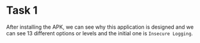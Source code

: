 # Task 1

After installing the APK, we can see why this application is designed and we can see 13 different options or levels and the initial one is `Insecure Logging`.
